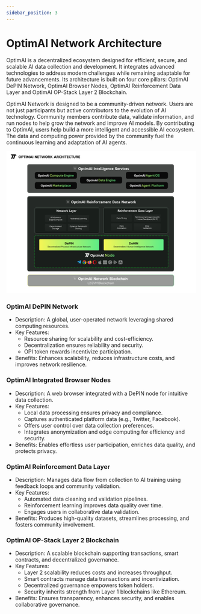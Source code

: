 ```yaml
---
sidebar_position: 3
---
```


# OptimAI Network Architecture
OptimAI is a decentralized ecosystem designed for efficient, secure, and scalable AI data collection and development. It integrates advanced technologies to address modern challenges while remaining adaptable for future advancements. Its architecture is built on four core pillars: OptimAI DePIN Network, OptimAI Browser Nodes, OptimAI Reinforcement Data Layer and OptimAI OP-Stack Layer 2 Blockchain.

OptimAI Network is designed to be a community-driven network. Users are not just participants but active contributors to the evolution of AI technology. Community members contribute data, validate information, and run nodes to help grow the network and improve AI models. By contributing to OptimAI, users help build a more intelligent and accessible AI ecosystem. The data and computing power provided by the community fuel the continuous learning and adaptation of AI agents.

![OptimAI Architecture](./assets/images/architecture.png)

### OptimAI DePIN Network
- Description: A global, user-operated network leveraging shared computing resources.
- Key Features:
  - Resource sharing for scalability and cost-efficiency.
  - Decentralization ensures reliability and security.
  - OPI token rewards incentivize participation.
- Benefits: Enhances scalability, reduces infrastructure costs, and improves network resilience.

### OptimAI Integrated Browser Nodes
- Description: A web browser integrated with a DePIN node for intuitive data collection.
- Key Features:
  - Local data processing ensures privacy and compliance.
  - Captures authenticated platform data (e.g., Twitter, Facebook).
  - Offers user control over data collection preferences.
  - Integrates anonymization and edge computing for efficiency and security.
- Benefits: Enables effortless user participation, enriches data quality, and protects privacy.

### OptimAI Reinforcement Data Layer
- Description: Manages data flow from collection to AI training using feedback loops and community validation.
- Key Features:
  - Automated data cleaning and validation pipelines.
  - Reinforcement learning improves data quality over time.
  - Engages users in collaborative data validation.
- Benefits: Produces high-quality datasets, streamlines processing, and fosters community involvement.

### OptimAI OP-Stack Layer 2 Blockchain
- Description: A scalable blockchain supporting transactions, smart contracts, and decentralized governance.
- Key Features:
  - Layer 2 scalability reduces costs and increases throughput.
  - Smart contracts manage data transactions and incentivization.
  - Decentralized governance empowers token holders.
  - Security inherits strength from Layer 1 blockchains like Ethereum.
- Benefits: Ensures transparency, enhances security, and enables collaborative governance.